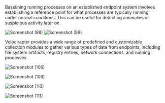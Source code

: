 
Baselining running processes on an established endpoint system involves establishing a reference point for what processes are typically running under normal conditions. This can be useful for detecting anomalies or suspicious activity later on.



 ![Screenshot (88)](https://github.com/Hacosta21/Process-Analysis/assets/65152491/aef524a6-54ec-4704-8ac8-7e217de08578) ![Screenshot (89)](https://github.com/Hacosta21/Process-Analysis/assets/65152491/2cb2698d-992f-4340-a5b6-e2b567569092) 


  




Velociraptor provides a wide range of predefined and customizable collection modules to gather various types of data from endpoints, including file system artifacts, registry entries, network connections, and running processes.



![Screenshot (106)](https://github.com/Hacosta21/Process-Analysis/assets/65152491/1c9c2f7f-a77d-467e-8455-a9512ec001b7)



![Screenshot (108)](https://github.com/Hacosta21/Process-Analysis/assets/65152491/4f7ee384-145c-44d2-8499-aa68701d7128)





![Screenshot (110)](https://github.com/Hacosta21/Process-Analysis/assets/65152491/5afef217-f3e4-4321-aece-289c44110bc7)

![Screenshot (111)](https://github.com/Hacosta21/Process-Analysis/assets/65152491/489cdbf6-0a51-4cb3-b305-ac2d02a82f9f)
